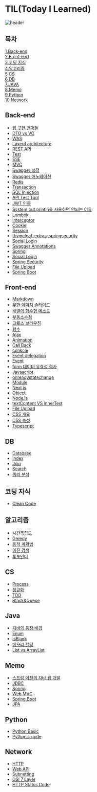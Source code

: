 # TIL(Today I Learned)

![header](https://capsule-render.vercel.app/api?type=waving&color=timeGradient&text=Today%20I%20Learned&animation=twinkling&fontSize=35&fontAlignY=40&fontAlign=50&height=250)

## 목차

[1.Back-end](#back-end)<br>
[2.Front-end](#front-end)<br>
[3.코딩 지식](#코딩-지식)<br>
[4.알고리즘](#알고리즘)<br>
[5.CS](#cs)<br>
[6.DB](#db)<br>
[7.JAVA](#java)<br>
[8.Memo](#memo)<br>
[9.Python](#python)<br>
[10.Network](#network)<br>


## Back-end
* [웹 구현 언어들](./WEB/BackEnd/웹%20구현%20언어들.md)
* [DTO vs VO](./WEB/BackEnd/DTO%20vs%20VO.md)
* [WAS](./WEB/BackEnd/WAS.md)
* [Layerd architecture](./WEB/BackEnd/Layered%20architecture.md)
* [REST API](./WEB/BackEnd/REST%20API.md)
* [Test](./WEB/BackEnd/Test.md)
* [SSE](./WEB/BackEnd/SSE.md)
* [MVC](./WEB/BackEnd/MVC.md)
* [Swagger 설정](./WEB/BackEnd/Swagger설정.md)
* [Swagger 애노테이션](./WEB/BackEnd/Swagger%20Annotations.md)
* [Redis](./WEB/BackEnd/Redis.md)
* [Transaction](./WEB/BackEnd/Transaction.md)
* [SQL Injection](./WEB/BackEnd/SQl%20Injection.md)
* [API Test Tool](./WEB/BackEnd/APITestTool.md)
* [JWT 인증](./WEB/BackEnd/JWT%20인증.md)
* [System.out.println을 사용하면 안되는 이유](./WEB/BackEnd/System.out.println을%20쓰면%20안되는%20이유.md)
* [Lombok](./WEB/BackEnd/Lombok.md)
* [Interceptor](./WEB/BackEnd/Interceptor.md)
* [Cookie](./WEB/BackEnd/Cookie.md)
* [Session](./WEB/BackEnd/Session.md)
* [thymeleaf-extras-springsecurity](./WEB/BackEnd/thymeleaf-extras-springsecurity.md)
* [Social Login](./WEB/BackEnd/Social%20Login.md)
* [Swagger Annotations](./WEB/BackEnd/Swagger%20Annotations.md)
* [Spring](./WEB/BackEnd/Spring.md)
* [Social Login](./WEB/BackEnd/Social%20Login.md)
* [Spring Security](./WEB/BackEnd/Spring%20Security.md)
* [File Upload](./WEB/BackEnd/File%20Upload.md)
* [Spring Boot](./WEB/BackEnd/SpringBoot.md)

## Front-end
* [Markdown](./WEB/FrontEnd/Markdown.md)
* [무한 이미지 슬라이드](./WEB/FrontEnd/무한%20이미지%20슬라이드.md)
* [배열의 함수형 메소드](./WEB/FrontEnd/배열의%20함수형%20메소드.md)
* [부동소수점](./WEB/FrontEnd/부동소수점.md)
* [크로스 브라우징](./WEB/FrontEnd/크로스%20브라우징.md)
* [함수](./WEB/FrontEnd/함수.md)
* [Ajax](./WEB/FrontEnd/Ajax.md)
* [Animation](./WEB/FrontEnd/Animation.md)
* [Call Back](./WEB/FrontEnd/Call%20Back.md)
* [console](./WEB/FrontEnd/console.md)
* [Event delegation](./WEB/FrontEnd/Event%20delegation.md)
* [Event](./WEB/FrontEnd/Event.md)
* [form 데이터 유효성 검사](./WEB/FrontEnd/form%20데이터%20유효성%20검사.md)
* [Javascript](./WEB/FrontEnd/Javascript.md)
* [onreadystatechange](./WEB/FrontEnd/onreadystatechange.md)
* [Module](./WEB/FrontEnd/Module.md)
* [Next.js](./WEB/FrontEnd/Next.js.md)
* [Object](./WEB/FrontEnd/Object.md)
* [Node.js](./WEB/FrontEnd/Node%20js.md)
* [textContent VS innerText](./WEB/FrontEnd/textContent%20VS%20innerText.md)
* [File Upload](./WEB/FrontEnd/File%20Upload.md)
* [CSS 개요](./WEB/FrontEnd/CSS%20개요.md)
* [CSS 속성](./WEB/FrontEnd/CSS%20속성.md)
* [Typescript](./WEB/FrontEnd/Type%20Script.md)
## DB
* [Database](./DB/Database.md)
* [Index](./DB/Index.md)
* [Join](./DB/Join.md)
* [Search](./DB/Search.md)
* [쿼리 분석](./DB/쿼리%20분석.md)

## 코딩 지식
* [Clean Code](./코딩지식/클린코딩.md)
## 알고리즘
* [시간복잡도](./Algorithm/시간복잡도.md)
* [Greedy](./Algorithm/Greedy.md)
* [동적 계획법](./Algorithm/동적%20계획법.md.md)
* [이진 검색](./Algorithm/이진%20검색.md)
* [투포인터](./Algorithm/투포인터.md)
## CS
* [Process](./CS/Process.md)
* [정규화](./CS/TDD.md)
* [TDD](./CS/TDD.md)
* [Stack&Queue](./CS/자료구조/Stack%20&%20Queue.md)
## Java
* [자바의 등장 배경](./JAVA/Intro/자바의%20등장%20배경.md)
* [Enum](./JAVA/Enum.md)
* [isBlank](./JAVA/isBlank.md)
* [메모리 할당](./JAVA/메모리%20할당.md)
* [List vs ArrayList](./JAVA/List%20VS%20ArrayList.md)
## Memo
* [스프링 이전의 자바 웹 개발](./Memo/Web-01.md)
* [JDBC](./Memo/Web-02.md)
* [Spring](./Memo/Web-03.md)
* [Web MVC](./Memo/Web-04.md)
* [Spring Boot](./Memo/Web-05.md)
* [JPA](./Memo/Web-06.md)
## Python
* [Python Basic](./python/Python%20Basic.md)
* [Pythonic code](./python/Pythonic%20code.md)
## Network
* [HTTP](./WEB/Network/HTTP.md)
* [Web API](./WEB/Network/Web%20API.md)
* [Subnetting](./WEB/Network/Subnetting.md)
* [OSI 7 Layer](./WEB/Network/OSI%207%20Layer.md)
* [HTTP Status Code](./WEB/Network/HTTP%20Status%20Code.md)

